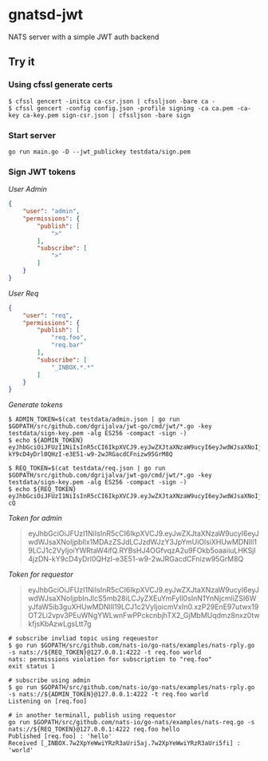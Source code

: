 # gnatsd-jwt
NATS server with a simple JWT auth backend

## Try it

### Using cfssl generate certs

```shell
$ cfssl gencert -initca ca-csr.json | cfssljson -bare ca -
$ cfssl gencert -config config.json -profile signing -ca ca.pem -ca-key ca-key.pem sign-csr.json | cfssljson -bare sign
```

### Start server

```shell
go run main.go -D --jwt_publickey testdata/sign.pem
```

### Sign JWT tokens

*User Admin*

```json
{
    "user": "admin",
    "permissions": {
        "publish": [
            ">"
        ],
        "subscribe": [
            ">"
        ]
    }
}
```

*User Req*

```json
{
    "user": "req",
    "permissions": {
        "publish": [
            "req.foo",
            "req.bar"
        ],
        "subscribe": [
            "_INBOX.*.*"
        ]
    }
}
```

*Generate tokens*

```shell
$ ADMIN_TOKEN=$(cat testdata/admin.json | go run $GOPATH/src/github.com/dgrijalva/jwt-go/cmd/jwt/*.go -key testdata/sign-key.pem -alg ES256 -compact -sign -)
$ echo ${ADMIN_TOKEN}
eyJhbGciOiJFUzI1NiIsInR5cCI6IkpXVCJ9.eyJwZXJtaXNzaW9ucyI6eyJwdWJsaXNoIjpbIlx1MDAzZSJdLCJzdWJzY3JpYmUiOlsiXHUwMDNlIl19LCJ1c2VyIjoiYWRtaW4ifQ.RYBsHJ4OGfvqzA2u9FOkb5oaaiiuLHKSjI4jzDN-kY9cD4yDrl0QHzI-e3E51-w9-2wJRGacdCFnizw95GrM8Q

$ REQ_TOKEN=$(cat testdata/req.json | go run $GOPATH/src/github.com/dgrijalva/jwt-go/cmd/jwt/*.go -key testdata/sign-key.pem -alg ES256 -compact -sign -)
$ echo ${REQ_TOKEN}
eyJhbGciOiJFUzI1NiIsInR5cCI6IkpXVCJ9.eyJwZXJtaXNzaW9ucyI6eyJwdWJsaXNoIjpbInJlcS5mb28iLCJyZXEuYmFyIl0sInN1YnNjcmliZSI6WyJfSU5CT1guKi4qIl19LCJ1c2VyIjoicmVxIn0.7_w9gOtJH2RfaZPFMXeAANLLo_uGcCWwznRnhUFJ55_aAvqmPDeggmHQb1fTAn0gYO1j9RA0PM7oR6tmeD3-cQ
```

*Token for admin*

> eyJhbGciOiJFUzI1NiIsInR5cCI6IkpXVCJ9.eyJwZXJtaXNzaW9ucyI6eyJwdWJsaXNoIjpbIlx1MDAzZSJdLCJzdWJzY3JpYmUiOlsiXHUwMDNlIl19LCJ1c2VyIjoiYWRtaW4ifQ.RYBsHJ4OGfvqzA2u9FOkb5oaaiiuLHKSjI4jzDN-kY9cD4yDrl0QHzI-e3E51-w9-2wJRGacdCFnizw95GrM8Q

*Token for requestor*

> eyJhbGciOiJFUzI1NiIsInR5cCI6IkpXVCJ9.eyJwZXJtaXNzaW9ucyI6eyJwdWJsaXNoIjpbInJlcS5mb28iLCJyZXEuYmFyIl0sInN1YnNjcmliZSI6WyJfaW5ib3guXHUwMDNlIl19LCJ1c2VyIjoicmVxIn0.xzP29EnE97utwx19OT2Li2vpv3PEuWNgYWLwnFwPPckcnbjhTX2_GjMbMUqdmz8nxz0twkfjsKbAzwLgsLtt7g

```shell
# subscribe invliad topic using reqeuestor
$ go run $GOPATH/src/github.com/nats-io/go-nats/examples/nats-rply.go -s nats://${REQ_TOKEN}@127.0.0.1:4222 -t req.foo world
nats: permissions violation for subscription to "req.foo"
exit status 1

# subscribe using admin
$ go run $GOPATH/src/github.com/nats-io/go-nats/examples/nats-rply.go -s nats://${ADMIN_TOKEN}@127.0.0.1:4222 -t req.foo world
Listening on [req.foo]

# in another terminall, publish using requestor
go run $GOPATH/src/github.com/nats-io/go-nats/examples/nats-req.go -s nats://${REQ_TOKEN}@127.0.0.1:4222 req.foo hello
Published [req.foo] : 'hello'
Received [_INBOX.7w2XpYeWwiYRzR3aUri5aj.7w2XpYeWwiYRzR3aUri5fi] : 'world'
```
